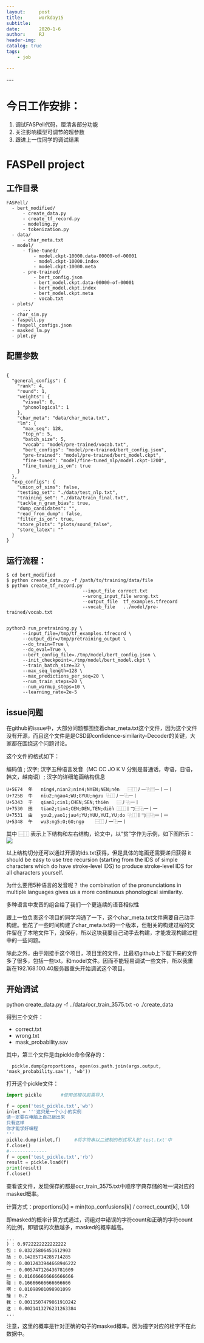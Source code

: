 ```yaml
---
layout:     post
title:      workday15
subtitle:   
date:       2020-1-6
author:     RJ
header-img: 
catalog: true
tags:
    - job

---
```

<p id = "build"></p>
---

# 今日工作安排：

1. 调试FASPell代码，厘清各部分功能
2. 关注影响模型可调节的超参数
3. 跟进上一位同学的调试结果

# FASPell project

## 工作目录

```
FASPell/
  - bert_modified/
      - create_data.py
      - create_tf_record.py
      - modeling.py
      - tokenization.py
  - data/
      - char_meta.txt
  - model/
      - fine-tuned/
          - model.ckpt-10000.data-00000-of-00001
          - model.ckpt-10000.index
          - model.ckpt-10000.meta
      - pre-trained/
          - bert_config.json
          - bert_model.ckpt.data-00000-of-00001
          - bert_model.ckpt.index
          - bert_model.ckpt.meta
          - vocab.txt
  - plots/
      ...
  - char_sim.py
  - faspell.py
  - faspell_configs.json
  - masked_lm.py
  - plot.py
```

## 配置参数
```

{
  "general_configs": {
    "rank": 4,
    "round": 1,
    "weights": {
      "visual": 0,
      "phonological": 1
    },
    "char_meta": "data/char_meta.txt",
    "lm": {
      "max_seq": 128,
      "top_n": 5,
      "batch_size": 5,
      "vocab": "model/pre-trained/vocab.txt",
      "bert_configs": "model/pre-trained/bert_config.json",
      "pre-trained": "model/pre-trained/bert_model.ckpt",
      "fine-tuned": "model/fine-tuned_nlp/model.ckpt-1200",
      "fine_tuning_is_on": true
    }
  },
  "exp_configs": {
    "union_of_sims": false,
    "testing_set": "./data/test_nlp.txt",
    "training_set": "./data/train_final.txt",
    "tackle_n_gram_bias": true,
    "dump_candidates": "",
    "read_from_dump": false,
    "filter_is_on": true,
    "store_plots": "plots/sound_false",
    "store_latex": ""
  }
}
```

## 运行流程：
```
$ cd bert_modified
$ python create_data.py -f /path/to/training/data/file
$ python create_tf_record.py 
                            --input_file correct.txt 
                            --wrong_input_file wrong.txt 
                            --output_file  tf_examples.tfrecord 
                            --vocab_file   ../model/pre-trained/vocab.txt


python3 run_pretraining.py \
      --input_file=/tmp/tf_examples.tfrecord \
      --output_dir=/tmp/pretraining_output \
      --do_train=True \
      --do_eval=True \
      --bert_config_file=./tmp/model/bert_config.json \
      --init_checkpoint=./tmp/model/bert_model.ckpt \
      --train_batch_size=32 \
      --max_seq_length=128 \
      --max_predictions_per_seq=20 \
      --num_train_steps=20 \
      --num_warmup_steps=10 \
      --learning_rate=2e-5
```

## issue问题
在github的issue中，大部分问题都围绕着char_meta.txt这个文件，因为这个文件没有开源，而且这个文件是是CSD即confidence-similarity-Decoder的关键，大家都在围绕这个问题讨论。

这个文件的格式如下：

编码值 ; 汉字; 汉字五种语言发音（MC CC JO K V 分别是普通话，粤语，日语，韩文，越南语）; 汉字的详细笔画结构信息
```
U+5E74	年	ning4,nian2;nin4;NYEN;NEN;nên	⿱⿰丿一⿻⿳一丨一丨
U+725B	牛	niu2;ngau4;WU;GYUU;ngưu	⿻⿰丿一⿻一丨
U+5343	千	qian1;cin1;CHEN;SEN;thiên	⿱丿⿻一丨
U+7530	田	tian2;tin4;CEN;DEN,TEN;điền	⿵⿰丨𠃌⿱⿻一丨一
U+7531	由	you2,yao1;jau4;YU;YUU,YUI,YU;do	⿻⿰丨𠃌⿱⿻一丨一
U+5348	午	wu3;ng5;O;GO;ngọ	⿱⿰丿一⿻一丨
```
其中 ⿱⿰ 表示上下结构和左右结构，论文中，以“贫”字作为示例，如下图所示：
![](https://raw.githubusercontent.com/rejae/rejae.github.io/master/img/20200106144414faspell.png)

以上结构切分还可以通过开源的ids.txt获得，但是具体的笔画还需要递归获得
it should be easy to use tree recursion (starting from the IDS of simple characters which do have stroke-level IDS) to produce stroke-level IDS for all characters yourself.


为什么要用5种语言的发音呢？
the combination of the pronunciations in multiple languages gives us a more continuous phonological similarity.

多种语言中发音的组合给了我们一个更连续的语音相似性


跟上一位负责这个项目的同学沟通了一下，这个char_meta.txt文件需要自己动手构建。他花了一些时间构建了char_meta.txt的一个版本，但相关的构建过程的文件留在了本地文件下，没保存，所以这块我要自己动手去构建，才能发现构建过程中的一些问题。

除此之外，由于刚接手这个项目，项目里的文件，比最初github上下载下来的文件多了很多，包括一些txt，和model文件。因而不能轻易调试一些文件，所以我重新在192.168.100.40服务器重头开始调试这个项目。




## 开始调试

python create_data.py -f ../data/ocr_train_3575.txt -o ./create_data

得到三个文件：
- correct.txt
- wrong.txt
- mask_probability.sav

其中，第三个文件是由pickle命令保存的：
```
  pickle.dump(proportions, open(os.path.join(args.output, 'mask_probability.sav'), 'wb'))
```
打开这个pickle文件：
```python
import pickle       #使用该模块前需导入

f = open('test_pickle.txt','wb')
inlet = '''这只是一个小小的实例
请一定要在电脑上自己敲出来
只有这样
你才能学好编程
'''
pickle.dump(inlet,f)     #将字符串以二进制的形式写入到'test.txt'中
f.close()
#--------------
f = open('test_pickle.txt','rb')
result = pickle.load(f)
print(result)
f.close()
```

查看该文件，发现保存的都是ocr_train_3575.txt中顺序字典存储的唯一词对应的masked概率。

计算方式：proportions[k] = min(top_confusions[k] / correct_count[k], 1.0)

即masked的概率计算方式通过，词组对中错误的字符count和正确的字符count的比例，即错误的次数越多，masked的概率越高。
```
...
) : 0.9722222222222222
包 : 0.03225806451612903
括 : 0.14285714285714285
的 : 0.0012433944668946222
一 : 0.005747126436781609
些 : 0.016666666666666666
碰 : 0.16666666666666666
啊 : 0.01098901098901099
撞 : 0.2
我 : 0.0011507479861910242
这 : 0.0021413276231263384
...
```

注意，这里的概率是针对正确的句子的masked概率。因为撞字对应的栓字不在此数据中。

